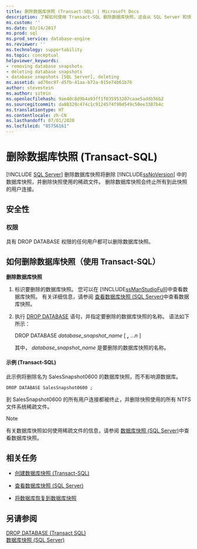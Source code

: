 ```yaml
---
title: 删除数据库快照 (Transact-SQL) | Microsoft Docs
description: 了解如何使用 Transact-SQL 删除数据库快照，这会从 SQL Server 和快照使用的稀疏文件中删除快照。
ms.custom: ''
ms.date: 03/14/2017
ms.prod: sql
ms.prod_service: database-engine
ms.reviewer: ''
ms.technology: supportability
ms.topic: conceptual
helpviewer_keywords:
- removing database snapshots
- deleting database snapshots
- database snapshots [SQL Server], deleting
ms.assetid: ad70ec97-d5fb-41aa-b72a-915e74b61b76
author: stevestein
ms.author: sstein
ms.openlocfilehash: 9ae40c8d9b4a93ff1f035953207caae5addb56b2
ms.sourcegitcommit: da88320c474c1c9124574f90d549c50ee3387b4c
ms.translationtype: HT
ms.contentlocale: zh-CN
ms.lasthandoff: 07/01/2020
ms.locfileid: "85756161"
---
```

# <a name="drop-a-database-snapshot-transact-sql"></a>删除数据库快照 (Transact-SQL)
 [!INCLUDE [SQL Server](../../includes/applies-to-version/sqlserver.md)]
  删除数据库快照将删除 [!INCLUDE[ssNoVersion](../../includes/ssnoversion-md.md)] 中的数据库快照，并删除快照使用的稀疏文件。 删除数据库快照会终止所有到此快照的用户连接。  
  
## <a name="security"></a>安全性  
  
###  <a name="permissions"></a><a name="Permissions"></a> 权限  
 具有 DROP DATABASE 权限的任何用户都可以删除数据库快照。  
  
##  <a name="how-to-drop-a-database-snapshot-using-transact-sql"></a><a name="TsqlProcedure"></a> 如何删除数据库快照（使用 Transact-SQL）  
 **删除数据库快照**  
  
1.  标识要删除的数据库快照。 您可以在 [!INCLUDE[ssManStudioFull](../../includes/ssmanstudiofull-md.md)]中查看数据库快照。 有关详细信息，请参阅 [查看数据库快照 (SQL Server)](../../relational-databases/databases/view-a-database-snapshot-sql-server.md)中查看数据库快照。  
  
2.  执行 [DROP DATABASE](../../t-sql/statements/drop-database-transact-sql.md) 语句，并指定要删除的数据库快照的名称。 语法如下所示：  
  
     DROP DATABASE *database_snapshot_name* [ **,** ...*n* ]  
  
     其中， *database_snapshot_name* 是要删除的数据库快照的名称。  
  
####  <a name="example-transact-sql"></a><a name="TsqlExample"></a> 示例 (Transact-SQL)  
 此示例将删除名为 SalesSnapshot0600 的数据库快照，而不影响源数据库。  
  
```  
DROP DATABASE SalesSnapshot0600 ;  
```  
  
 到 SalesSnapshot0600 的所有用户连接都被终止，并删除快照使用的所有 NTFS 文件系统稀疏文件。  
  
> [!NOTE]  
>  有关数据库快照如何使用稀疏文件的信息，请参阅 [数据库快照 (SQL Server)](../../relational-databases/databases/database-snapshots-sql-server.md)中查看数据库快照。  
  
##  <a name="related-tasks"></a><a name="RelatedTasks"></a> 相关任务  
  
-   [创建数据库快照 (Transact-SQL)](../../relational-databases/databases/create-a-database-snapshot-transact-sql.md)  
  
-   [查看数据库快照 (SQL Server)](../../relational-databases/databases/view-a-database-snapshot-sql-server.md)  
  
-   [将数据库恢复到数据库快照](../../relational-databases/databases/revert-a-database-to-a-database-snapshot.md)  
  
  
## <a name="see-also"></a>另请参阅  
 [DROP DATABASE (Transact SQL)](../../t-sql/statements/drop-database-transact-sql.md)   
 [数据库快照 (SQL Server)](../../relational-databases/databases/database-snapshots-sql-server.md)  
  
  
